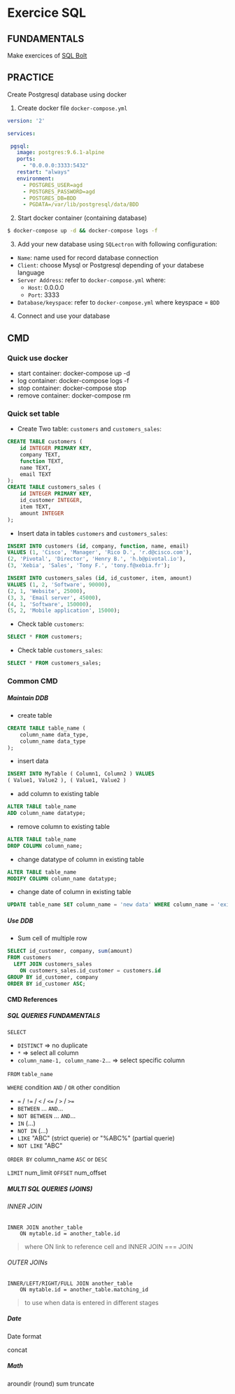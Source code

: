 # Exercice SQL


## FUNDAMENTALS

Make exercices of [SQL Bolt](https://sqlbolt.com/)

## PRACTICE

Create Postgresql database using docker

1. Create docker file `docker-compose.yml`

```yml
version: '2'

services:

 pgsql:
   image: postgres:9.6.1-alpine
   ports:
     - "0.0.0.0:3333:5432"
   restart: "always"
   environment:
     - POSTGRES_USER=agd
     - POSTGRES_PASSWORD=agd
     - POSTGRES_DB=BDD
     - PGDATA=/var/lib/postgresql/data/BDD

```

2. Start docker container (containing database)

```bash
$ docker-compose up -d && docker-compose logs -f
```

3. Add your new database using `SQLectron` with following configuration:
* `Name`: name used for record database connection
* `Client`: choose Mysql or Postgresql depending of your databese language
* `Server Address`: refer to `docker-compose.yml` where:
	* `Host`: 0.0.0.0
	* `Port`: 3333
* `Database/keyspace`: refer to `docker-compose.yml` where keyspace =  `BDD`

4. Connect and use your database

## CMD

### Quick use docker

* start container: docker-compose up -d
* log container: docker-compose logs -f
* stop container: docker-compose stop
* remove container: docker-compose rm

### Quick set table

* Create Two table: `customers` and `customers_sales`:
```sql
CREATE TABLE customers (
    id INTEGER PRIMARY KEY,
    company TEXT,
    function TEXT,
    name TEXT,
    email TEXT
);
CREATE TABLE customers_sales (
    id INTEGER PRIMARY KEY,
    id_customer INTEGER,
    item TEXT,
    amount INTEGER
);
```

* Insert data in tables `customers` and `customers_sales`:

```sql
INSERT INTO customers (id, company, function, name, email)
VALUES (1, 'Cisco', 'Manager', 'Rico D.', 'r.d@cisco.com'),
(2, 'Pivotal', 'Director', 'Henry B.', 'h.b@pivotal.io'),
(3, 'Xebia', 'Sales', 'Tony F.', 'tony.f@xebia.fr');

INSERT INTO customers_sales (id, id_customer, item, amount)
VALUES (1, 2, 'Software', 90000),
(2, 1, 'Website', 25000),
(3, 3, 'Email server', 45000),
(4, 1, 'Software', 150000),
(5, 2, 'Mobile application', 15000);
```

* Check table `customers`:

```sql
SELECT * FROM customers;
```

* Check table `customers_sales`:

```sql
SELECT * FROM customers_sales;
```

### Common CMD

##### Maintain DDB

* create table

```sql
CREATE TABLE table_name (
    column_name data_type,
    column_name data_type
);
```

* insert data
```sql
INSERT INTO MyTable ( Column1, Column2 ) VALUES
( Value1, Value2 ), ( Value1, Value2 )
```

* add column to existing table
```sql
ALTER TABLE table_name
ADD column_name datatype;
```

* remove column to existing table
```sql
ALTER TABLE table_name
DROP COLUMN column_name;
```

* change datatype of column in existing table
```sql
ALTER TABLE table_name
MODIFY COLUMN column_name datatype;
```

* change date of column in existing table
```sql
UPDATE table_name SET column_name = 'new data' WHERE column_name = 'existing data reference'
```

##### Use DDB

* Sum cell of multiple row
```sql
SELECT id_customer, company, sum(amount)
FROM customers
  LEFT JOIN customers_sales
    ON customers_sales.id_customer = customers.id
GROUP BY id_customer, company
ORDER BY id_customer ASC;
```

#### CMD References

##### SQL QUERIES FUNDAMENTALS

`SELECT` 
- `DISTINCT` => no duplicate
- `*` => select all column
- `column_name-1, column_name-2`...   => select specific column


`FROM` `table_name` 

`WHERE` condition  `AND` / `OR` other condition
- `=` / `!=` / `<` / `<=` / `>` / `>=`
- `BETWEEN` ... `AND`...
- `NOT BETWEEN` ... `AND`...
- `IN` (...)
- `NOT IN` (...)
- `LIKE` "ABC" (strict querie)    or   "%ABC%"  (partial querie)
- `NOT LIKE` "ABC" 

`ORDER BY` column_name `ASC` or `DESC`

`LIMIT` num_limit `OFFSET` num_offset


##### MULTI SQL QUERIES (JOINS)

###### INNER JOIN
```
INNER JOIN another_table 
    ON mytable.id = another_table.id
```
> where ON link to reference cell and INNER JOIN === JOIN

###### OUTER JOINs
```
INNER/LEFT/RIGHT/FULL JOIN another_table 
    ON mytable.id = another_table.matching_id
```
> to use when data is entered in different stages

##### Date
Date format


concat

##### Math
aroundir (round)
sum
truncate